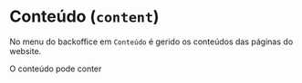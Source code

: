 
# Conteúdo (`content`)

No menu do backoffice em `Conteúdo` é gerido os conteúdos das páginas do website.

O conteúdo pode conter 
